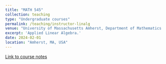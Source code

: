```yaml
---
title: "MATH 545"
collection: teaching
type: "Undergraduate courses"
permalink: /teaching/instructor-linalg
venue: "University of Massachusetts Amherst, Department of Mathematics and Statistics"
excerpt: 'Applied Linear Algebra.'
date: 2024-02-01
location: "Amherst, MA, USA"
---
```


[Link to course notes](https://www.buttenschoen.ca/MATH545)
